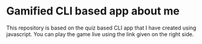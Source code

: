 # Gamified CLI based app about me

This repository is based on the quiz based CLI app that I have created using javascript. You can play the game live using the link given on the right side.

